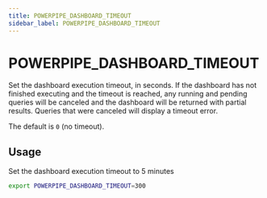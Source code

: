 ```yaml
---
title: POWERPIPE_DASHBOARD_TIMEOUT
sidebar_label: POWERPIPE_DASHBOARD_TIMEOUT
---
```


# POWERPIPE_DASHBOARD_TIMEOUT
Set the dashboard execution timeout, in seconds.  If the dashboard has not finished executing and the timeout is reached, any running and pending queries will be canceled and the dashboard will be returned with partial results.  Queries that were canceled will display a timeout error.

The default is `0` (no timeout).


## Usage 
Set the dashboard execution timeout to 5 minutes

```bash
export POWERPIPE_DASHBOARD_TIMEOUT=300
```